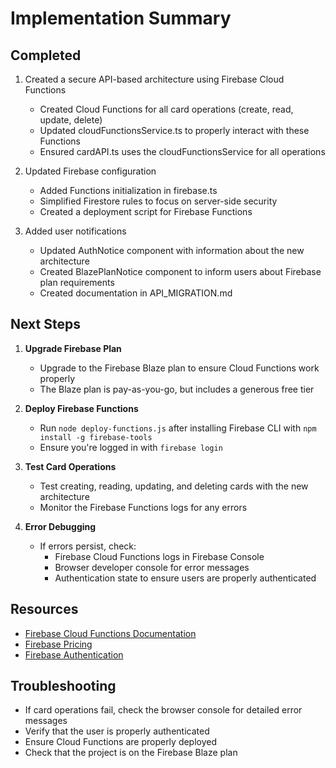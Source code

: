 # Implementation Summary

## Completed
1. Created a secure API-based architecture using Firebase Cloud Functions
   - Created Cloud Functions for all card operations (create, read, update, delete)
   - Updated cloudFunctionsService.ts to properly interact with these Functions
   - Ensured cardAPI.ts uses the cloudFunctionsService for all operations

2. Updated Firebase configuration
   - Added Functions initialization in firebase.ts
   - Simplified Firestore rules to focus on server-side security
   - Created a deployment script for Firebase Functions

3. Added user notifications
   - Updated AuthNotice component with information about the new architecture
   - Created BlazePlanNotice component to inform users about Firebase plan requirements
   - Created documentation in API_MIGRATION.md

## Next Steps

1. **Upgrade Firebase Plan**
   - Upgrade to the Firebase Blaze plan to ensure Cloud Functions work properly
   - The Blaze plan is pay-as-you-go, but includes a generous free tier

2. **Deploy Firebase Functions**
   - Run `node deploy-functions.js` after installing Firebase CLI with `npm install -g firebase-tools`
   - Ensure you're logged in with `firebase login`

3. **Test Card Operations**
   - Test creating, reading, updating, and deleting cards with the new architecture
   - Monitor the Firebase Functions logs for any errors

4. **Error Debugging**
   - If errors persist, check:
     - Firebase Cloud Functions logs in Firebase Console
     - Browser developer console for error messages
     - Authentication state to ensure users are properly authenticated

## Resources
- [Firebase Cloud Functions Documentation](https://firebase.google.com/docs/functions)
- [Firebase Pricing](https://firebase.google.com/pricing)
- [Firebase Authentication](https://firebase.google.com/docs/auth)

## Troubleshooting
- If card operations fail, check the browser console for detailed error messages
- Verify that the user is properly authenticated
- Ensure Cloud Functions are properly deployed
- Check that the project is on the Firebase Blaze plan
